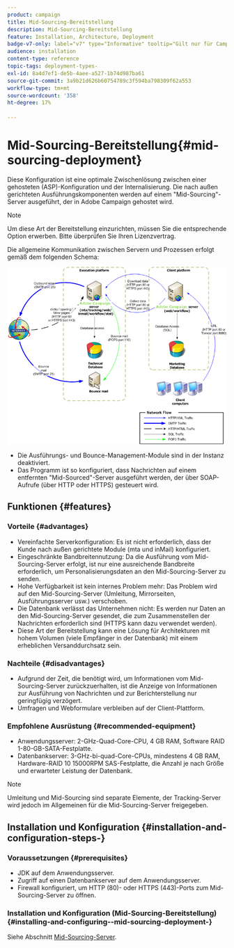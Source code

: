 ```yaml
---
product: campaign
title: Mid-Sourcing-Bereitstellung
description: Mid-Sourcing-Bereitstellung
feature: Installation, Architecture, Deployment
badge-v7-only: label="v7" type="Informative" tooltip="Gilt nur für Campaign Classic v7"
audience: installation
content-type: reference
topic-tags: deployment-types-
exl-id: 8a4d7ef1-de5b-4aee-a527-1b74d987ba61
source-git-commit: 3a9b21d626b60754789c3f594ba798309f62a553
workflow-type: tm+mt
source-wordcount: '358'
ht-degree: 17%

---
```


# Mid-Sourcing-Bereitstellung{#mid-sourcing-deployment}



Diese Konfiguration ist eine optimale Zwischenlösung zwischen einer gehosteten (ASP)-Konfiguration und der Internalisierung. Die nach außen gerichteten Ausführungskomponenten werden auf einem &quot;Mid-Sourcing&quot;-Server ausgeführt, der in Adobe Campaign gehostet wird.

>[!NOTE]
>
>Um diese Art der Bereitstellung einzurichten, müssen Sie die entsprechende Option erwerben. Bitte überprüfen Sie Ihren Lizenzvertrag.

Die allgemeine Kommunikation zwischen Servern und Prozessen erfolgt gemäß dem folgenden Schema:

![](assets/s_ncs_install_midsourcing.png)

* Die Ausführungs- und Bounce-Management-Module sind in der Instanz deaktiviert.
* Das Programm ist so konfiguriert, dass Nachrichten auf einem entfernten &quot;Mid-Sourced&quot;-Server ausgeführt werden, der über SOAP-Aufrufe (über HTTP oder HTTPS) gesteuert wird.

## Funktionen {#features}

### Vorteile {#advantages}

* Vereinfachte Serverkonfiguration: Es ist nicht erforderlich, dass der Kunde nach außen gerichtete Module (mta und inMail) konfiguriert.
* Eingeschränkte Bandbreitennutzung: Da die Ausführung vom Mid-Sourcing-Server erfolgt, ist nur eine ausreichende Bandbreite erforderlich, um Personalisierungsdaten an den Mid-Sourcing-Server zu senden.
* Hohe Verfügbarkeit ist kein internes Problem mehr: Das Problem wird auf den Mid-Sourcing-Server (Umleitung, Mirrorseiten, Ausführungsserver usw.) verschoben.
* Die Datenbank verlässt das Unternehmen nicht: Es werden nur Daten an den Mid-Sourcing-Server gesendet, die zum Zusammenstellen der Nachrichten erforderlich sind (HTTPS kann dazu verwendet werden).
* Diese Art der Bereitstellung kann eine Lösung für Architekturen mit hohem Volumen (viele Empfänger in der Datenbank) mit einem erheblichen Versanddurchsatz sein.

### Nachteile {#disadvantages}

* Aufgrund der Zeit, die benötigt wird, um Informationen vom Mid-Sourcing-Server zurückzuerhalten, ist die Anzeige von Informationen zur Ausführung von Nachrichten und zur Berichterstellung nur geringfügig verzögert.
* Umfragen und Webformulare verbleiben auf der Client-Plattform.

### Empfohlene Ausrüstung {#recommended-equipment}

* Anwendungsserver: 2-GHz-Quad-Core-CPU, 4 GB RAM, Software RAID 1-80-GB-SATA-Festplatte.
* Datenbankserver: 3-GHz-bi-quad-Core-CPUs, mindestens 4 GB RAM, Hardware-RAID 10 15000RPM SAS-Festplatte, die Anzahl je nach Größe und erwarteter Leistung der Datenbank.

>[!NOTE]
>
>Umleitung und Mid-Sourcing sind separate Elemente, der Tracking-Server wird jedoch im Allgemeinen für die Mid-Sourcing-Server freigegeben.

## Installation und Konfiguration {#installation-and-configuration-steps-}

### Voraussetzungen {#prerequisites}

* JDK auf dem Anwendungsserver.
* Zugriff auf einen Datenbankserver auf dem Anwendungsserver.
* Firewall konfiguriert, um HTTP (80)- oder HTTPS (443)-Ports zum Mid-Sourcing-Server zu öffnen.

### Installation und Konfiguration (Mid-Sourcing-Bereitstellung) {#installing-and-configuring--mid-sourcing-deployment-}

Siehe Abschnitt [Mid-Sourcing-Server](../../installation/using/mid-sourcing-server.md).
